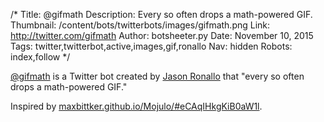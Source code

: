/*
Title: @gifmath
Description: Every so often drops a math-powered GIF.
Thumbnail: /content/bots/twitterbots/images/gifmath.png
Link: http://twitter.com/gifmath
Author: botsheeter.py
Date: November 10, 2015
Tags: twitter,twitterbot,active,images,gif,ronallo
Nav: hidden
Robots: index,follow
*/

[@gifmath](https://twitter.com/gifmath) is a Twitter bot created by [Jason Ronallo](https://twitter.com/ronallo) that "every so often drops a math-powered GIF."

Inspired by [maxbittker.github.io/Mojulo/#eCAqIHkgKiB0aW1l](http://maxbittker.github.io/Mojulo/#eCAqIHkgKiB0aW1l).

